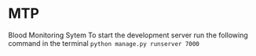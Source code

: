 # MTP
Blood Monitoring Sytem
To start the development server run the following command in the terminal
`python manage.py runserver 7000`  
